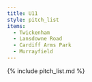 ```yaml
---
title: U11
style: pitch_list
items:
  - Twickenham
  - Lansdowne Road
  - Cardiff Arms Park
  - Murrayfield
---
```


{% include pitch_list.md %}
